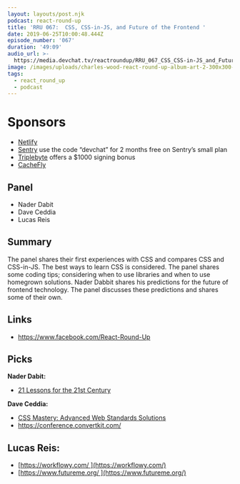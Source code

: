 ```yaml
---
layout: layouts/post.njk
podcast: react-round-up
title: 'RRU 067:  CSS, CSS-in-JS, and Future of the Frontend '
date: 2019-06-25T10:00:48.444Z
episode_number: '067'
duration: '49:09'
audio_url: >-
  https://media.devchat.tv/reactroundup/RRU_067_CSS_CSS-in-JS_and_Future_of_the_Frontend.mp3
image: /images/uploads/charles-wood-react-round-up-album-art-2-300x300-1.jpg
tags:
  - react_round_up
  - podcast
---
```

# Sponsors

* [Netlify](https://www.netlify.com/)
* [Sentry](http://sentry.io/) use the code “devchat” for 2 months free on Sentry’s small plan
* [Triplebyte](https://triplebyte.com/react) offers a $1000 signing bonus
* [CacheFly](https://www.cachefly.com/)

## Panel

* Nader Dabit
* Dave Ceddia
* Lucas Reis

## Summary

The panel shares their first experiences with CSS and compares CSS and CSS-in-JS. The best ways to learn CSS is considered. The panel shares some coding tips; considering when to use libraries and when to use homegrown solutions. Nader Dabbit shares his predictions for the future of frontend technology. The panel discusses these predictions and shares some of their own. 

## Links

* <https://www.facebook.com/React-Round-Up>

## Picks

**Nader Dabit:**

* [21 Lessons for the 21st Century](https://www.amazon.com/Lessons-21st-Century-Yuval-Harari-ebook/dp/B079WM7KLS/ref=sr_1_2?ie=UTF8&qid=1548462018&sr=8-1&linkCode=ll1&tag=devchattv-20&linkId=f06bfe7482dca8bb751ed6d7cc86e2ab&language=en_US)

**Dave Ceddia:**

* [CSS Mastery: Advanced Web Standards Solutions](https://www.amazon.com/CSS-Mastery-Advanced-Standards-Solutions-ebook/dp/B074FTB13N/ref=sr_1_1?ie=UTF8&qid=1548462018&sr=8-1&linkCode=ll1&tag=devchattv-20&linkId=f06bfe7482dca8bb751ed6d7cc86e2ab&language=en_US)
* <https://conference.convertkit.com/> 

## Lucas Reis:

* [https://workflowy.com/ ](https://workflowy.com/)
* [https://www.futureme.org/ ](https://www.futureme.org/)
